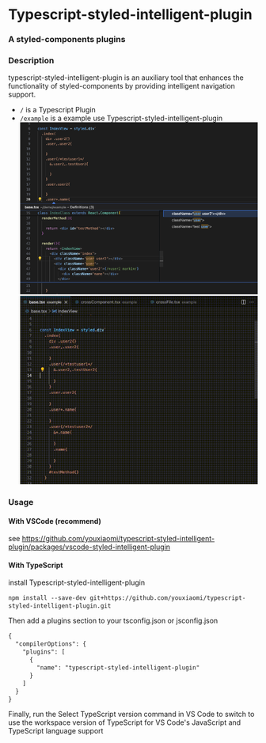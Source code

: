 
# Typescript-styled-intelligent-plugin
### A styled-components plugins

### Description
typescript-styled-intelligent-plugin is an auxiliary tool that enhances the functionality of styled-components by providing intelligent navigation support.



- `/` is a Typescript Plugin 
- `/example` is a example use Typescript-styled-intelligent-plugin
![](https://raw.githubusercontent.com/youxiaomi/typescript-styled-intelligent-plugin/main/documentation/example.png)
![](https://raw.githubusercontent.com/youxiaomi/typescript-styled-intelligent-plugin/main/documentation/preview.gif)


### Usage

#### With VSCode (recommend)
see  https://github.com/youxiaomi/typescript-styled-intelligent-plugin/packages/vscode-styled-intelligent-plugin

#### With TypeScript  
install  Typescript-styled-intelligent-plugin

```
npm install --save-dev git+https://github.com/youxiaomi/typescript-styled-intelligent-plugin.git
```

Then add a plugins section to your tsconfig.json or jsconfig.json
```
{
  "compilerOptions": {
    "plugins": [
      {
        "name": "typescript-styled-intelligent-plugin"
      }
    ]
  }
}
```

Finally, run the Select TypeScript version command in VS Code to switch to use the workspace version of TypeScript for VS Code's JavaScript and TypeScript language support

